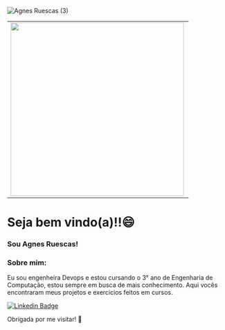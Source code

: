 ![Agnes Ruescas (3)](https://user-images.githubusercontent.com/60972489/96251279-997be500-0f86-11eb-9193-c2b92e6300a1.png)

<center>
<table>
    <tr>
        <td><img width="400px" align="left" src="https://github-readme-stats.vercel.app/api/top-langs/?username=Agnes-Ruescas&hide=html&layout=compact&theme=buefy" /></td>
    </tr>   
</table>
</center>  

# Seja bem vindo(a)!!:smile:

### Sou Agnes Ruescas! 

### Sobre mim:
Eu sou engenheira Devops e estou cursando o 3° ano de Engenharia de Computação, estou sempre em busca de mais conhecimento. Aqui vocês encontraram meus projetos e exercicios feitos em cursos. 

[![Linkedin Badge](https://img.shields.io/badge/-LinkedIn-blue?style=flat-square&logo=Linkedin&logoColor=white&link=https://www.linkedin.com/in/agnesruescas/)](https://www.linkedin.com/in/agnesruescas/)

Obrigada por me visitar! :wave:

